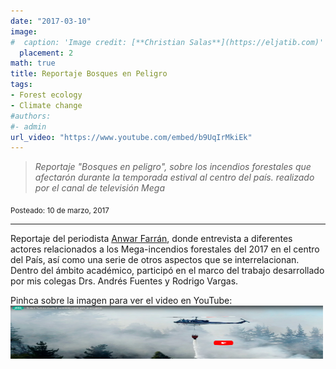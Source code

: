 ```yaml
---
date: "2017-03-10"
image:
#  caption: 'Image credit: [**Christian Salas**](https://eljatib.com)'
  placement: 2
math: true
title: Reportaje Bosques en Peligro
tags:
- Forest ecology
- Climate change
#authors:
#- admin
url_video: "https://www.youtube.com/embed/b9UqIrMkiEk"
---
```


> *Reportaje "Bosques en peligro", sobre los incendios forestales que afectarón durante la temporada estival al centro del país. realizado por el canal de televisión Mega* 


<sub> Posteado: 10 de marzo, 2017</sub>

---

Reportaje del periodista [Anwar Farrán](https://twitter.com/Anwar_Farran), donde entrevista a diferentes actores relacionados a los Mega-incendios forestales del 2017 en el centro del País, así como una serie de otros aspectos que se interrelacionan. Dentro del ámbito académico, participó en el marco del trabajo desarrollado por mis colegas Drs. Andrés Fuentes y Rodrigo Vargas.

<html>
   <body>
      Pinhca sobre la imagen para ver el video en YouTube:<br>
    <a href="https://www.youtube.com/embed/b9UqIrMkiEk">
         <img alt="Link a video" src="videoYoutube.png"
         width="500" height="85">
      </a>
   </body>
</html>





<!--- 
<iframe width="560" height="315" src="https://www.youtube.com/embed/ajZvZ6mbipw" frameborder="0" allow="accelerometer; autoplay; clipboard-write; encrypted-media; gyroscope; picture-in-picture" allowfullscreen></iframe>

#### Te parecio interesante o util? Considera compartirlo 🙌

<img src="portadaLibro.jpg" width="1000" height="350">
**Some of my older websites**
- [My old website](https://cseljatib.wixsite.com/biometria)
- [My old linux help](http://biometria.ufro.cl/myLinuxHelp/)
* [Mentoirs](./educa.md)
![](images/chacai01.jpg)
-->
